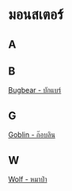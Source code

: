 # มอนสเตอร์
## A

## B
[Bugbear - บักแบร์](./bugbear.md)

## G
[Goblin - ก๊อบลิน](./goblin.md)  

## W
[Wolf - หมาป่า](./wolf.md)  